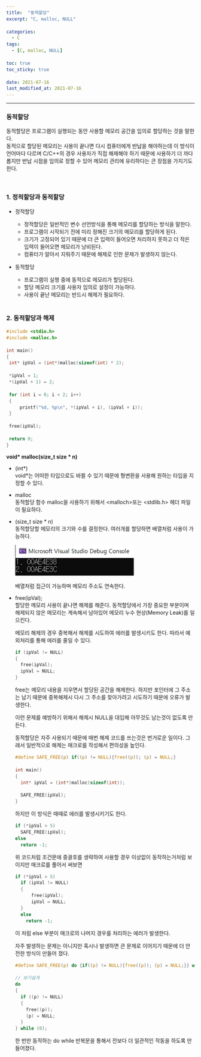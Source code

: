 ```yaml
---
title:  "동적할당"
excerpt: "C, malloc, NULL"

categories:
  - C
tags:
  - [C, malloc, NULL]

toc: true
toc_sticky: true
 
date: 2021-07-16
last_modified_at: 2021-07-16
---  
```


***

### 동적할당  
동적할당은 프로그램이 실행되는 동안 사용할 메모리 공간을 임의로 할당하는 것을 말한다.  
동적으로 할당된 메모리는 사용이 끝나면 다시 컴퓨터에게 반납을 해야하는데 이 방식이 언어마다 다르며 C/C++의 경우 사용자가 직접 해제해야 하기 때문에 사용하기 더 까다롭지만 반납 시점을 임의로 정할 수 있어 메모리 관리에 유리하다는 큰 장점을 가지기도 한다.  

<br/>

### 1. 정적할당과 동적할당
  * 정적할당  
    * 정적할당은 일반적인 변수 선언방식을 통해 메모리를 할당하는 방식을 말한다.  
    * 프로그램이 시작되기 전에 미리 정해진 크기의 메모리를 할당하게 된다.
    * 크기가 고정되어 있기 때문에 더 큰 입력이 들어오면 처리하지 못하고 더 작은 입력이 들어오면 메모리가 낭비된다.  
    * 컴퓨터가 알아서 지워주기 때문에 해제로 인한 문제가 발생하지 않는다.  

  * 동적할당  
    * 프로그램이 실행 중에 동적으로 메모리가 할당된다.  
    * 할당 메모리 크기를 사용자 임의로 설정이 가능하다.  
    * 사용이 끝난 메모리는 반드시 해제가 필요하다.

    <br/>

### 2. 동적할당과 해제
   ```c
  #include <stdio.h>
  #include <malloc.h>

  int main()
  {
    int* ipVal = (int*)malloc(sizeof(int) * 2);
    
    *ipVal = 1;
    *(ipVal + 1) = 2;

    for (int i = 0; i < 2; i++)
    {
        printf("%d, %p\n", *(ipVal + i), (ipVal + i));
    }

    free(ipVal);

    return 0;
  }
  ```
  
  **void\* malloc\(size_t size \* n\)**

  * (int*)    
    void*는 어떠한 타입으로도 바뀔 수 있기 때문에 형변환을 사용해 원하는 타입을 지정할 수 있다. 

  * malloc  
      동적할당 함수 malloc을 사용하기 위해서 \<malloch>또는 \<stdlib.h> 헤더 파일이 필요하다.

  * (size_t size * n)  
     동적할당할 메모리의 크기와 수를 결정한다. 여러개를 할당하면 배열처럼 사용이 가능하다.  


    ![malloc](/assets/images/20210716_Posting/1.png)  

    배열처럼 접근이 가능하며 메모리 주소도 연속한다. 

  * free(ipVal);  
    할당한 메모리 사용이 끝나면 해제를 해준다. 동적할당에서 가장 중요한 부분이며 해제되지 않은 메모리는 계속해서 남아있어 메모리 누수 현상(Memory Leak)를 일으킨다.

    메모리 해제의 경우 중복해서 해제를 시도하여 에러를 발생시키도 한다. 따라서 예외처리를 통해 에러를 줄일 수 있다.

    ```c
    if (ipVal != NULL)
    {
      free(ipVal);
      ipVal = NULL;
    }
    ```

    free는 메모리 내용을 지우면서 할당된 공간을 해제한다. 하지만 포인터에 그 주소는 남기 때문에 중복해제시 다시 그 주소를 찾아가려고 시도하기 때문에 오류가 발생한다. 

    이런 문제를 예방하기 위해서 해제시 NULL을 대입해 아무것도 남는것이 없도록 만든다.  

    동적할당은 자주 사용되기 때문에 매번 해제 코드를 쓰는것은 번거로운 일이다. 그래서 일반적으로 해제는 매크로를 작성해서 편의성을 높인다.

    ```c
    #define SAFE_FREE(p) if((p) != NULL){free((p)); (p) = NULL;}

    int main()
    {
      int* ipVal = (int*)malloc(sizeof(int));

      SAFE_FREE(ipVal);
    }
    ```

    하지만 이 방식은 때때로 에러를 발생시키기도 한다.

    ```c
    if (*ipVal > 5)
      SAFE_FREE(ipVal);
    else
      return -1;
    ```
    위 코드처럼 조건문에 중괄호를 생략하여 사용할 경우 이상없이 동작하는거처럼 보이지만 매크로를 풀어서 써보면

    ```c
    if (*ipVal > 5)
      if (ipVal != NULL)
      {
          free(ipVal);
          ipVal = NULL;
      }
      else
        return -1;
    ```

    이 처럼 else 부분이 매크로의 나머지 경우를 처리하는 에러가 발생한다.

    자주 발생하는 문제는 아니지만 혹시나 발생하면 큰 문제로 이어지기 때문에 더 안전한 방식이 만들어 졌다.

    ```c 
    #define SAFE_FREE(p) do {if((p) != NULL){free((p)); (p) = NULL;}} while (0);
    
    // 보기쉽게
    do 
    { 
      if ((p) != NULL)
      {
        free((p));
        (p) = NULL;
      }
    } while (0);

    ```

    한 번만 동작하는 do while 반복문을 통해서 전보다 더 일관적인 작동을 하도록 만들어졌다.